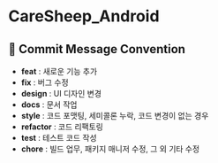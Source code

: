# CareSheep_Android

## 📌 Commit Message Convention
- **feat** : 새로운 기능 추가
- **fix** : 버그 수정
- **design** : UI 디자인 변경
- **docs** : 문서 작업
- **style** : 코드 포맷팅, 세미콜론 누락, 코드 변경이 없는 경우
- **refactor** : 코드 리팩토링
- **test** : 테스트 코드 작성
- **chore** : 빌드 업무, 패키지 매니저 수정, 그 외 기타 수정
